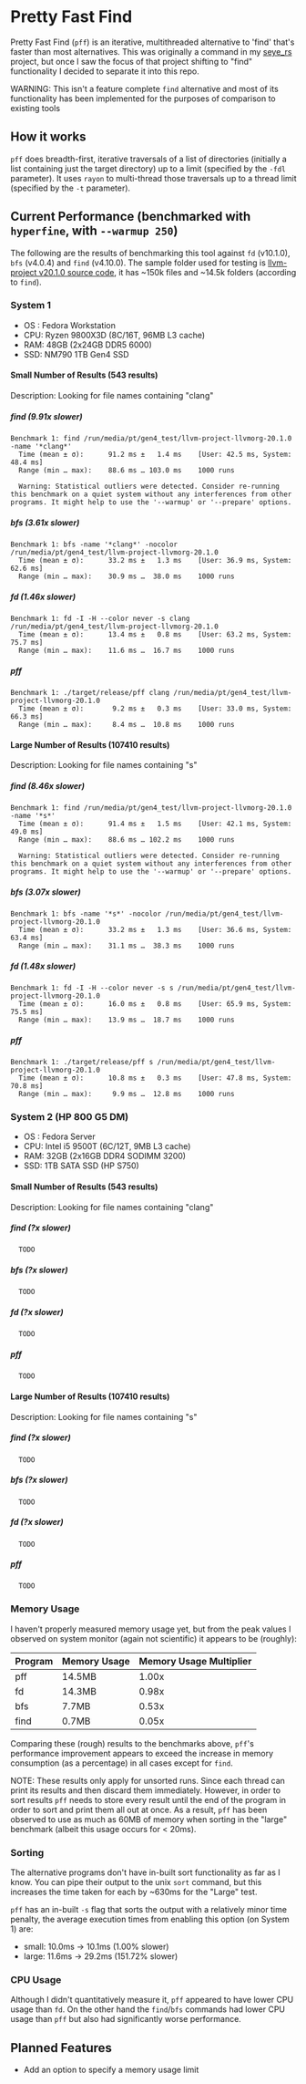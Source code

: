 # Pretty Fast Find
Pretty Fast Find (`pff`) is an iterative, multithreaded alternative to 'find' that's faster than most alternatives. This was originally a command in my [seye_rs](https://github.com/pericles-tpt/seye_rs) project, but once I saw the focus of that project shifting to "find" functionality I decided to separate it into this repo.

WARNING: This isn't a feature complete `find` alternative and most of its functionality has been implemented for the purposes of comparison to existing tools

## How it works
`pff` does breadth-first, iterative traversals of a list of directories (initially a list containing just the target directory) up to a limit (specified by the `-fdl` parameter). It uses `rayon` to multi-thread those traversals up to a thread limit (specified by the `-t` parameter).

## Current Performance (benchmarked with `hyperfine`, with `--warmup 250`) 
The following are the results of benchmarking this tool against `fd` (v10.1.0), `bfs` (v4.0.4) and `find` (v4.10.0). The sample folder used for testing is [llvm-project v20.1.0 source code](https://github.com/llvm/llvm-project/releases/tag/llvmorg-20.1.0), it has ~150k files and ~14.5k folders (according to `find`).

### System 1
- OS : Fedora Workstation
- CPU: Ryzen 9800X3D (8C/16T, 96MB L3 cache)
- RAM: 48GB (2x24GB DDR5 6000)
- SSD: NM790 1TB Gen4 SSD

#### Small Number of Results (543 results)
Description: Looking for file names containing "clang"

##### find (9.91x slower)
```
Benchmark 1: find /run/media/pt/gen4_test/llvm-project-llvmorg-20.1.0 -name '*clang*'
  Time (mean ± σ):      91.2 ms ±   1.4 ms    [User: 42.5 ms, System: 48.4 ms]
  Range (min … max):    88.6 ms … 103.0 ms    1000 runs
 
  Warning: Statistical outliers were detected. Consider re-running this benchmark on a quiet system without any interferences from other programs. It might help to use the '--warmup' or '--prepare' options.
```
##### bfs (3.61x slower)
```
Benchmark 1: bfs -name '*clang*' -nocolor /run/media/pt/gen4_test/llvm-project-llvmorg-20.1.0
  Time (mean ± σ):      33.2 ms ±   1.3 ms    [User: 36.9 ms, System: 62.6 ms]
  Range (min … max):    30.9 ms …  38.0 ms    1000 runs

```
##### fd (1.46x slower)
```
Benchmark 1: fd -I -H --color never -s clang /run/media/pt/gen4_test/llvm-project-llvmorg-20.1.0
  Time (mean ± σ):      13.4 ms ±   0.8 ms    [User: 63.2 ms, System: 75.7 ms]
  Range (min … max):    11.6 ms …  16.7 ms    1000 runs
```
##### pff
```
Benchmark 1: ./target/release/pff clang /run/media/pt/gen4_test/llvm-project-llvmorg-20.1.0
  Time (mean ± σ):       9.2 ms ±   0.3 ms    [User: 33.0 ms, System: 66.3 ms]
  Range (min … max):     8.4 ms …  10.8 ms    1000 runs
```
#### Large Number of Results (107410 results)
Description: Looking for file names containing "s"

##### find (8.46x slower)
```
Benchmark 1: find /run/media/pt/gen4_test/llvm-project-llvmorg-20.1.0 -name '*s*'
  Time (mean ± σ):      91.4 ms ±   1.5 ms    [User: 42.1 ms, System: 49.0 ms]
  Range (min … max):    88.6 ms … 102.2 ms    1000 runs
 
  Warning: Statistical outliers were detected. Consider re-running this benchmark on a quiet system without any interferences from other programs. It might help to use the '--warmup' or '--prepare' options.
```
##### bfs (3.07x slower)
```
Benchmark 1: bfs -name '*s*' -nocolor /run/media/pt/gen4_test/llvm-project-llvmorg-20.1.0
  Time (mean ± σ):      33.2 ms ±   1.3 ms    [User: 36.6 ms, System: 63.4 ms]
  Range (min … max):    31.1 ms …  38.3 ms    1000 runs
```
##### fd (1.48x slower)
```
Benchmark 1: fd -I -H --color never -s s /run/media/pt/gen4_test/llvm-project-llvmorg-20.1.0
  Time (mean ± σ):      16.0 ms ±   0.8 ms    [User: 65.9 ms, System: 75.5 ms]
  Range (min … max):    13.9 ms …  18.7 ms    1000 runs
```
##### pff
```
Benchmark 1: ./target/release/pff s /run/media/pt/gen4_test/llvm-project-llvmorg-20.1.0
  Time (mean ± σ):      10.8 ms ±   0.3 ms    [User: 47.8 ms, System: 70.8 ms]
  Range (min … max):     9.9 ms …  12.8 ms    1000 runs
```

### System 2 (HP 800 G5 DM)
- OS : Fedora Server
- CPU: Intel i5 9500T (6C/12T, 9MB L3 cache)
- RAM: 32GB (2x16GB DDR4 SODIMM 3200)
- SSD: 1TB SATA SSD (HP S750)

#### Small Number of Results (543 results)
Description: Looking for file names containing "clang"

##### find (?x slower)
```
  TODO
```
##### bfs (?x slower)
```
  TODO
```
##### fd  (?x slower)
```
  TODO
```
##### pff
```
  TODO
```
#### Large Number of Results (107410 results)
Description: Looking for file names containing "s"

##### find (?x slower)
```
  TODO
```
##### bfs (?x slower)
```
  TODO
```
##### fd (?x slower)
```
  TODO
```
##### pff
```
  TODO
```

### Memory Usage
I haven't properly measured memory usage yet, but from the peak values I observed on system monitor (again not scientific) it appears to be (roughly):

| Program | Memory Usage | Memory Usage Multiplier |
| ------- | ------------ | ----------------------- |
| pff     | 14.5MB       | 1.00x                   |
| fd      | 14.3MB       | 0.98x                   |
| bfs     |  7.7MB       | 0.53x                   |
| find    |  0.7MB       | 0.05x                   |

Comparing these (rough) results to the benchmarks above, `pff`'s performance improvement appears to exceed the increase in memory consumption (as a percentage) in all cases except for `find`.

NOTE: These results only apply for unsorted runs. Since each thread can print its results and then discard them immediately. However, in order to sort results `pff` needs to store every result until the end of the program in order to sort and print them all out at once. As a result, `pff` has been observed to use as much as 60MB of memory when sorting in the "large" benchmark (albeit this usage occurs for < 20ms).

### Sorting
The alternative programs don't have in-built sort functionality as far as I know. You can pipe their output to the unix `sort` command, but this increases the time taken for each by ~630ms for the "Large" test.

`pff` has an in-built `-s` flag that sorts the output with a relatively minor time penalty, the average execution times from enabling this option (on System 1) are:
- small: 10.0ms -> 10.1ms (1.00% slower)
- large: 11.6ms -> 29.2ms (151.72% slower)

### CPU Usage
Although I didn't quantitatively measure it, `pff` appeared to have lower CPU usage than `fd`. On the other hand the `find`/`bfs` commands had lower CPU usage than `pff` but also had significantly worse performance.

## Planned Features
- Add an option to specify a memory usage limit

